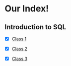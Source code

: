 # Our Index!

## Introduction to SQL
- [x] [Class 1](/Class_01)
- [x] [Class 2](/Class_02)
- [x] [Class 3](/Class_03)

